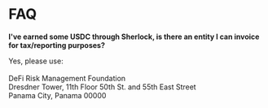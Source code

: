 # FAQ

**I've earned some USDC through Sherlock, is there an entity I can invoice for tax/reporting purposes?**

Yes, please use:\
\
DeFi Risk Management Foundation  \
Dresdner Tower, 11th Floor 50th St. and 55th East Street  \
Panama City, Panama 00000
